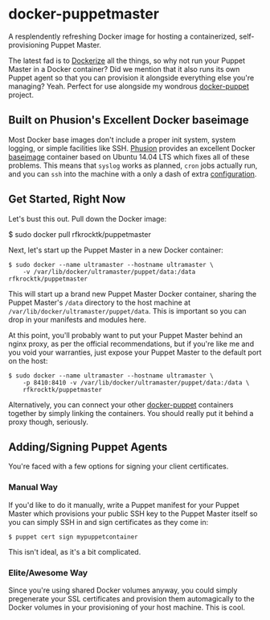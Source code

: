 docker-puppetmaster
===================

A resplendently refreshing Docker image for hosting a containerized, self-provisioning Puppet Master.

The latest fad is to [Dockerize](http://i.imgur.com/V8KfCpj.jpg) all the things, so why not run your
Puppet Master in a Docker container? Did we mention that it also runs its own Puppet agent so that you
can provision it alongside everything else you're managing? Yeah. Perfect for use alongside my wondrous
[docker-puppet](https://github.com/rfkrocktk/docker-puppet) project.

## Built on Phusion's Excellent Docker baseimage

Most Docker base images don't include a proper init system, system logging, or simple facilities like SSH.
[Phusion](https://phusion.nl) provides an excellent Docker [baseimage](https://github.com/phusion/baseimage-docker) 
container based on Ubuntu 14.04 LTS which fixes all of these problems. This means that `syslog` works as
planned, `cron` jobs actually run, and you can `ssh` into the machine with a only a dash of extra
[configuration](https://github.com/phusion/baseimage-docker#login-to-the-container-via-ssh).

## Get Started, Right Now

Let's bust this out. Pull down the Docker image:

   $ sudo docker pull rfkrocktk/puppetmaster

Next, let's start up the Puppet Master in a new Docker container:

    $ sudo docker --name ultramaster --hostname ultramaster \
        -v /var/lib/docker/ultramaster/puppet/data:/data rfkrocktk/puppetmaster

This will start up a brand new Puppet Master Docker container, sharing the Puppet Master's `/data` directory
to the host machine at `/var/lib/docker/ultramaster/puppet/data`. This is important so you can drop in your
manifests and modules here.

At this point, you'll probably want to put your Puppet Master behind an nginx proxy, as per the official
recommendations, but if you're like me and you void your warranties, just expose your Puppet Master to
the default port on the host:

    $ sudo docker --name ultramaster --hostname ultramaster \
        -p 8410:8410 -v /var/lib/docker/ultramaster/puppet/data:/data \
        rfkrocktk/puppetmaster

Alternatively, you can connect your other [docker-puppet](https://github.com/rfkrocktk/docker-puppet) containers
together by simply linking the containers. You should really put it behind a proxy though, seriously.

## Adding/Signing Puppet Agents

You're faced with a few options for signing your client certificates. 

### Manual Way

If you'd like to do it manually,
write a Puppet manifest for your Puppet Master which provisions your public SSH key to the Puppet Master
itself so you can simply SSH in and sign certificates as they come in:

    $ puppet cert sign mypuppetcontainer

This isn't ideal, as it's a bit complicated. 

### Elite/Awesome Way

Since you're using shared Docker volumes anyway, you could simply pregenerate your SSL certificates and 
provision them automagically to the Docker volumes in your provisioning of your host machine. This is cool. 
